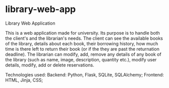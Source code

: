 # library-web-app
Library Web Application

This is a web application made for university.
Its purpose is to handle both the client's and the librarian's needs.
The client can see the available books of the library, details about each book, their borrowing history, how much time is there left to return their book (or if the they are past the returnation deadline).
The librarian can modify, add, remove any details of any book of the library (such as name, image, description, quantity etc.), modify user details, modify, add or delete reservations.

Technologies used:
Backend: Python, Flask, SQLite, SQLAlchemy;
Frontend: HTML, Jinja, CSS;
